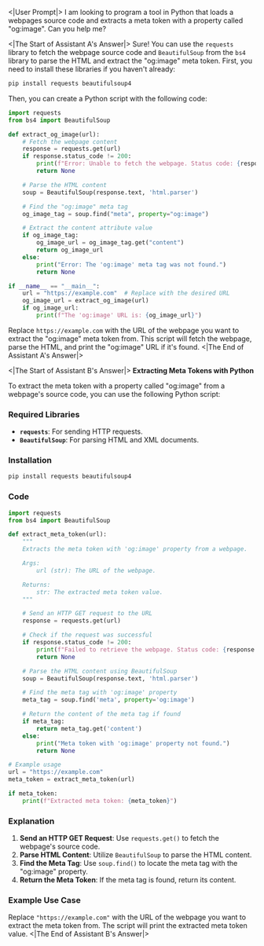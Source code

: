 <|User Prompt|>
I am looking to program a tool in Python that loads a webpages source code and extracts a meta token with a property called "og:image". Can you help me?

<|The Start of Assistant A's Answer|>
Sure! You can use the `requests` library to fetch the webpage source code and `BeautifulSoup` from the `bs4` library to parse the HTML and extract the "og:image" meta token. First, you need to install these libraries if you haven't already:

```bash
pip install requests beautifulsoup4
```

Then, you can create a Python script with the following code:

```python
import requests
from bs4 import BeautifulSoup

def extract_og_image(url):
    # Fetch the webpage content
    response = requests.get(url)
    if response.status_code != 200:
        print(f"Error: Unable to fetch the webpage. Status code: {response.status_code}")
        return None

    # Parse the HTML content
    soup = BeautifulSoup(response.text, 'html.parser')

    # Find the "og:image" meta tag
    og_image_tag = soup.find("meta", property="og:image")

    # Extract the content attribute value
    if og_image_tag:
        og_image_url = og_image_tag.get("content")
        return og_image_url
    else:
        print("Error: The 'og:image' meta tag was not found.")
        return None

if __name__ == "__main__":
    url = "https://example.com"  # Replace with the desired URL
    og_image_url = extract_og_image(url)
    if og_image_url:
        print(f"The 'og:image' URL is: {og_image_url}")
```

Replace `https://example.com` with the URL of the webpage you want to extract the "og:image" meta token from. This script will fetch the webpage, parse the HTML, and print the "og:image" URL if it's found.
<|The End of Assistant A's Answer|>

<|The Start of Assistant B's Answer|>
**Extracting Meta Tokens with Python**

To extract the meta token with a property called "og:image" from a webpage's source code, you can use the following Python script:

### Required Libraries

- **`requests`**: For sending HTTP requests.
- **`BeautifulSoup`**: For parsing HTML and XML documents.

### Installation

```bash
pip install requests beautifulsoup4
```

### Code

```python
import requests
from bs4 import BeautifulSoup

def extract_meta_token(url):
    """
    Extracts the meta token with 'og:image' property from a webpage.

    Args:
        url (str): The URL of the webpage.

    Returns:
        str: The extracted meta token value.
    """

    # Send an HTTP GET request to the URL
    response = requests.get(url)

    # Check if the request was successful
    if response.status_code != 200:
        print(f"Failed to retrieve the webpage. Status code: {response.status_code}")
        return None

    # Parse the HTML content using BeautifulSoup
    soup = BeautifulSoup(response.text, 'html.parser')

    # Find the meta tag with 'og:image' property
    meta_tag = soup.find('meta', property='og:image')

    # Return the content of the meta tag if found
    if meta_tag:
        return meta_tag.get('content')
    else:
        print("Meta token with 'og:image' property not found.")
        return None

# Example usage
url = "https://example.com"
meta_token = extract_meta_token(url)

if meta_token:
    print(f"Extracted meta token: {meta_token}")
```

### Explanation

1. **Send an HTTP GET Request**: Use `requests.get()` to fetch the webpage's source code.
2. **Parse HTML Content**: Utilize `BeautifulSoup` to parse the HTML content.
3. **Find the Meta Tag**: Use `soup.find()` to locate the meta tag with the "og:image" property.
4. **Return the Meta Token**: If the meta tag is found, return its content.

### Example Use Case

Replace `"https://example.com"` with the URL of the webpage you want to extract the meta token from. The script will print the extracted meta token value.
<|The End of Assistant B's Answer|>